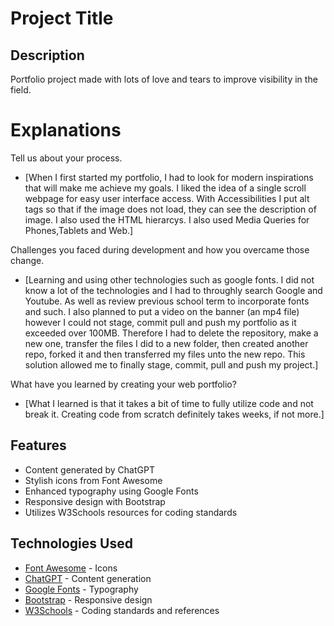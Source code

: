 # Project Title

## Description

Portfolio project made with lots of love and tears to improve visibility in the field.


# Explanations

Tell us about your process.

- [When I first started my portfolio, I had to look for modern inspirations that will make me achieve my goals. I liked the idea of a single scroll webpage for easy user interface access. With Accessibilities I put alt tags so that if the image does not load, they can see the description of image. I also used the HTML hierarcys. I also used Media Queries for Phones,Tablets and Web.]

Challenges you faced during development and how you overcame those change. 

- [Learning and using other technologies such as google fonts. I did not know a lot of the technologies and I had to throughly search Google and Youtube. As well as review previous school term to incorporate fonts and such. I also planned to put a video on the banner (an mp4 file) however I could not stage, commit pull and push my portfolio as it exceeded over 100MB. Therefore I had to delete the repository, make a new one, transfer the files I did to a new folder, then created another repo, forked it and then transferred my files unto the new repo. This solution allowed me to finally stage, commit, pull and push my project.]

What have you learned by creating your web portfolio?

- [What I learned is that it takes a bit of time to fully utilize code and not break it. Creating code from scratch definitely takes weeks, if not more.]

## Features

- Content generated by ChatGPT
- Stylish icons from Font Awesome
- Enhanced typography using Google Fonts
- Responsive design with Bootstrap
- Utilizes W3Schools resources for coding standards

## Technologies Used

- [Font Awesome](https://fontawesome.com/) - Icons
- [ChatGPT](https://www.openai.com/gpt) - Content generation
- [Google Fonts](https://fonts.google.com/) - Typography
- [Bootstrap](https://getbootstrap.com/) - Responsive design
- [W3Schools](https://www.w3schools.com/) - Coding standards and references